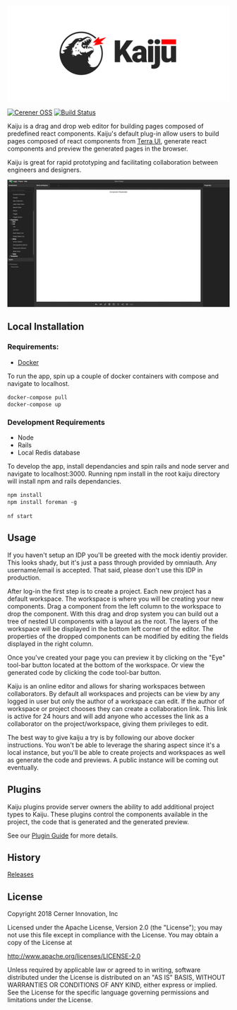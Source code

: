 <!-- Logo -->
<p align="center">
  <img src="https://github.com/cerner/kaiju/raw/master/kaiju_kaiju_logotype_white.png">
</p>


[![Cerener OSS](https://img.shields.io/badge/Cerner-OSS-blue.svg?style=flat)](http://engineering.cerner.com/2014/01/cerner-and-open-source/)
[![Build Status](https://travis-ci.org/cerner/kaiju.svg?branch=master)](https://travis-ci.org/cerner/kaiju)

Kaiju is a drag and drop web editor for building pages composed of predefined react components. Kaiju's default plug-in allow users to build pages composed of react components from [Terra UI](http://terra-ui.com/), generate react components and preview the generated pages in the browser.

Kaiju is great for rapid prototyping and facilitating collaboration between engineers and designers.

![kaiju demo](/kaiju-demo.gif)

## Local Installation

### Requirements:

* [Docker](https://docs.docker.com/engine/installation/)

To run the app, spin up a couple of docker containers with compose and navigate to localhost.
```
docker-compose pull
docker-compose up
```

### Development Requirements
* Node
* Rails
* Local Redis database

To develop the app, install dependancies and spin rails and node server and navigate to localhost:3000. Running npm install in the root kaiju directory will install npm and rails dependancies.
```
npm install
npm install foreman -g

nf start
```

## Usage
If you haven't setup an IDP you'll be greeted with the mock identiy provider. This looks shady, but it's just a pass through provided by omniauth. Any username/email is accepted. That said, please don't use this IDP in production.

After log-in the first step is to create a project. Each new project has a default workspace. The workspace is where you will be creating your new components. Drag a component from the left column to the workspace to drop the component. With this drag and drop system you can build out a tree of nested UI components with a layout as the root. The layers of the workspace will be displayed in the bottom left corner of the editor. The properties of the dropped components can be modified by editing the fields displayed in the right column.

Once you've created your page you can preview it by clicking on the "Eye" tool-bar button located at the bottom of the workspace. Or view the generated code by clicking the code tool-bar button.

Kaiju is an online editor and allows for sharing workspaces between collaborators. By default all workspaces and projects can be view by any logged in user but only the author of a workspace can edit. If the author of workspace or project chooses they can create a collaboration link. This link is active for 24 hours and will add anyone who accesses the link as a collaborator on the project/workspace, giving them privileges to edit.

The best way to give kaiju a try is by following our above docker instructions. You won't be able to leverage the sharing aspect since it's a local instance, but you'll be able to create projects and workspaces as well as generate the code and previews. A public instance will be coming out eventually.

## Plugins

Kaiju plugins provide server owners the ability to add additional project types to Kaiju. These plugins control the components available in the project, the code that is generated and the generated preview.

See our [Plugin Guide](docs/kaiju_plugin_guide.md) for more details.

## History

[Releases](https://github.com/cerner/kaiju/releases)

## License

Copyright 2018 Cerner Innovation, Inc

Licensed under the Apache License, Version 2.0 (the "License");
you may not use this file except in compliance with the License.
You may obtain a copy of the License at

   http://www.apache.org/licenses/LICENSE-2.0

Unless required by applicable law or agreed to in writing, software
distributed under the License is distributed on an "AS IS" BASIS,
WITHOUT WARRANTIES OR CONDITIONS OF ANY KIND, either express or implied.
See the License for the specific language governing permissions and
limitations under the License.
